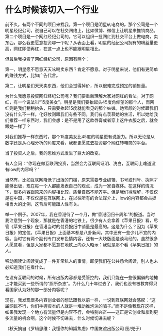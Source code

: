 # 什么时候该切入一个行业

前不久，有两个不同的项目来找我。第一个项目是明星转电商的。那个公司是一个明星经纪公司，说自己可以在社交网络上，比如微博、微信上让明星来推销商品。第二个项目是一个网红经纪公司的，它可以组织一批网红到社交平台上做电商，卖东西。那么我更愿意投资哪一个呢？从表面上看，明星的经纪公司拥有的粉丝量更高，网红即便再红，在这一点上也不能跟明星相比。 

但最后我投资了网红经纪公司，原因有两个： 

第一，明星愿不愿意天天吆喝卖东西？肯定不愿意。对于明星来说，他们有更简单的赚钱方式，比如广告代言。 

第二，让明星们天天卖东西，他们会觉得掉价，所以很难完成预定的销售量。 

为什么我愿意投资网红经纪公司呢？我们要重新理解大家对网红的看法。对于网红，有一个说法叫“15度美女”。明星是我们要抬起头45度角仰望的那个人，而网红则是我们稍稍抬头，只需要抬起15度就能看见的那个姑娘。她素颜的时候跟我们没有什么不一样，化好妆则跟我们有些不同。我们有点羡慕她的生活，所以她给我们推荐一样东西时，我们会想：是不是用了这款唇膏或者穿上这件衣服之后，就会跟她一样了？ 

对我们推荐一样东西时，那个15度美女比45度的明星更有说服力。所以无论是从数字还是从心理分析的角度来看，我都更愿意去投资那个网红转电商的平台。 

当了投资人之后，我的思维方式发生了巨大的改变。 

有人会问：“你现在做互联网投资，当然会为互联网证明、洗白，互联网上难道没有low的内容吗？” 

当然有，比如互联网降低了出版的门槛，原来需要专业编辑、书号或刊号、执照才能够出版，现在每一个人都能发表自己的观点，成为一家自媒体。在这样的情况下，很多内容跟原来的内容相比较，质量自然不能齐平。但是我们得理解，不仅仅是在中国，不仅仅是在互联网上，在以往所有的合法媒介上，low的内容都会占据相当大的比例，这背后可能跟人性有关。 

举一个例子。2007年，我在香港待了一个月，做“香港回归十周年”的报道。当时我注意到一个现象，那就是在香港的地铁上，很少有人会拿着《苹果日报》看，尽管《苹果日报》在香港当时的付费报纸中销量是最高的。这是为什么？因为《苹果日报》的定位。《苹果日报》上面基本都是八卦新闻，其中还有一些少儿不宜的内容。当时它有两个副刊专门发布色情内容，还有一大块版面是谈马经的。虽然很多人愿意看，但是大家都不愿意在地铁上向众人昭示：我就是那个看《苹果日报》的人。 

移动阅读让阅读变成了一件非常私人的事情。即便我们在公共场合阅读，别人也未必知道我们在看什么。 

在没有互联网的时候，所有出版内容都是受管控的，我们只能在一些很偏僻的地摊上才能买到一些所谓的“厕所杂志”。为什么几十年过去了，我们也没有被教育得只看国家认为好的那一部分内容呢？ 

现在，我发现很多内容创业者的想法跟我以前一样，一说到互联网就会感叹：“这届网民不行，你们手握资本的人就是一堆助推泡沫的骗子。”而不是像我现在这样，如果我发现一个地方有流量但是内容不行，会特别兴奋——这正是它创业和拿到更多流量的机会啊。这个时候不切进去，什么时候切进去呢？ 

（秋天摘自《罗辑思维：我懂你的知識焦虑》中国友谊出版公司 图/兜子）